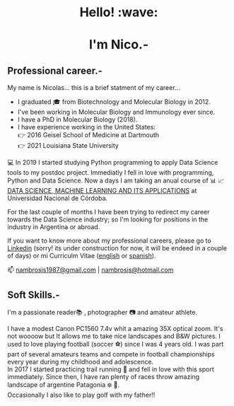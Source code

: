 <h1 align='center'> Hello! :wave:</h1>
<h1 align='center'>
I'm Nico.-  
</h1>



Professional career.- 
---
My name is Nicolas... this is a brief statment of my career...

* I graduated :mortar_board: from Biotechnology and Molecular Biology in 2012.
* I've been working in Molecular Biology and Immunology ever since.
* I have a PhD in Molecular Biology (2018).
* I have experience working in the United States:\
     :point_right: 2016 Geisel School of Medicine at Dartmouth\
     :point_right: 2021 Louisiana State University
  
:computer: In 2019 I started studying Python programming to apply Data Science tools to my postdoc project. Immediatly I fell in love with programming, Python and Data Science. Now a days I am taking an anual course of :bar_chart: :chart_with_upwards_trend: [DATA SCIENCE, MACHINE LEARNING AND ITS APPLICATIONS](https://diplodatos.famaf.unc.edu.ar/) at Universidad Nacional de Córdoba.

For the last couple of months I have been trying to redirect my career towards the Data Science industry; so I'm looking for positions in the industry in Argentina or abroad.

If you want to know more about my professional careers, please go to [Linkedin](www.linkedin.com/in/nicolas-ambrosis) (sorry! its under construction for now, it will be endeed in a couple of days) or mi Curriculm Vitae ([english](https://drive.google.com/file/d/16Ge_n_iTVZJ6khd8akT_hYQs67biIWv2/view?usp=sharing) or [spanish](https://drive.google.com/file/d/16Ge_n_iTVZJ6khd8akT_hYQs67biIWv2/view?usp=sharing)).

:mailbox: nambrosis1987@gmail.com | nambrosis@hotmail.com 

Soft Skills.-
---
I'm a passionate reader:books: , photographer :camera: and amateur athlete.

I have a modest Canon PC1560 7.4v whit a amazing 35X optical zoom. It's not woooow but It allows me to take nice landscapes and B&W pictures. 
I used to love playing football (soccer :soccer:) since I was 4 years old. I was part part of several amateurs teams and compete in football championships every year during my childhood and adolescence.\
In 2017 I started practicing trail running :running: and fell in love with this sport immediately. Since then, I have ran plenty of races throw amazing landscape of argentine Patagonia :snowflake: :deciduous_tree:.  
Occasionally I also like to play golf with my father!!
